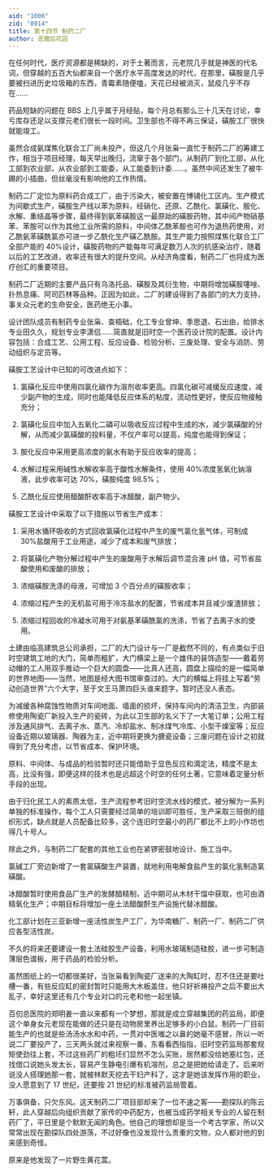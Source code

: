 ```yaml
---
aid: "1006"
zid: "0014"
title: 第十四节 制药二厂
author: 恶魔后花园
---
```


在任何时代，医疗资源都是稀缺的，对于土著而言，元老院几乎就是神医的代名词，但穿越的五百大仙都来自一个医疗水平高度发达的时代，在那里，磺胺是几乎要被扫进历史垃圾箱的东西，青霉素随便嗑，天花已经被消灭，鼠疫几乎不存在……

药品短缺的问题在 BBS 上几乎属于月经贴，每个月总有那么三十几天在讨论，幸亏库存还足以支撑元老们很长一段时间。卫生部也不得不再三保证，磺胺工厂很快就能竣工。

虽然合成氨煤焦化联合工厂尚未投产，但这几个月张枭一直忙于制药二厂的筹建工作，相当于项目经理，每天早出晚归，流窜于各个部门，从制药厂到化工部，从化工部到农业部，从农业部到工能委，从工能委到计委……。虽然中间还发生了被牛踢的小插曲，但丝毫没有影响他的工作热情。

制药二厂定位为原料药合成工厂，由于污染大，被安置在博铺化工区内。生产模式为间歇式生产，磺胺生产线以苯为原料，经硝化、还原、乙酰化、氯磺化、胺化、水解、重结晶等步骤，最终得到氨苯磺胺这一最原始的磺胺药物，其中间产物硝基苯、苯胺可以作为其他工业所需的原料，中间体乙酰苯胺也可作为退热药使用，对乙酰氨苯磺酰氯亦可进一步乙酰化生产磺乙酰胺。其生产能力按照煤焦化联合工厂全部产能的 40%设计，磺胺药物的产能每年可满足数万人次的抗感染治疗，随着以后的工艺改进，收率还有很大的提升空间。从经济角度看，制药二厂也将成为医疗创汇的重要项目。

制药二厂近期的主要产品只有乌洛托品、磺胺及其衍生物，中期将增加磺胺噻唑、扑热息痛、阿司匹林等品种。正因为如此，二厂的建设得到了各部门的大力支持，事关众元老的生命安全，医药绝无小事。

设计团队成员有制药专业张枭、查梧础，化工专业曾坤、季思退、石出由，给排水专业田久久，规划专业李潇侣……简直就是旧时空一个医药设计院的配置。设计内容包括：合成工艺、公用工程、反应设备、检验分析、三废处理、安全与消防、劳动组织与定员等。

磺胺工艺设计中已知的可改进点如下：

1. 氯磺化反应中使用四氯化碳作为溶剂收率更高。四氯化碳可减缓反应速度，减少副产物的生成，同时也能降低反应体系的粘度，流动性更好，使反应物接触充分；

2. 氯磺化反应中加入五氧化二磷可以吸收反应过程中生成的水，减少氯磺酸的分解，从而减少氯磺酸的投料量，不仅产率可以提高，纯度也能得到保证；

3. 胺化反应中采用更高浓度的氨水有助于反应收率的提高；

4. 水解过程采用碱性水解收率高于酸性水解条件，使用 40%浓度氢氧化钠溶液，此步收率可达 70%，磺胺纯度 98.5%；

5. 乙酰化反应使用醋酸酐收率高于冰醋酸，副产物少。

磺胺工艺设计中采取了以下措施以节省生产成本：

1. 采用水循环吸收的方式回收氯磺化过程中产生的废气氯化氢气体，可制成 30%盐酸用于工业用途，减少了成本和废气排放；

2. 将氯磺化产物分解过程中产生的废酸用于水解后调节混合液 pH 值，可节省盐酸使用和废酸的排放；

3. 浓缩磺胺洗涤的母液，可增加 3 个百分点的磺胺收率；

4. 浓缩过程产生的无机盐可用于冷冻盐水的配置，节省成本并且减少废渣排放；

5. 浓缩过程回收的冷凝水可用于对氨基苯磺酰氯的洗涤，节省了去离子水的使用。

土建由临高建筑总公司承担，二厂的大门设计与一厂是截然不同的，有点类似于旧时空建筑工地的大门，简单而粗犷，大门横梁上是一个雄伟的装饰造型——戴着劳动帽的工人用双手推动一个巨大的圆盘——比真人还高，圆盘上描绘的是一幅简单的世界地图——当然，地图是经大图书馆审查过的。大门的横幅上将挂上写着“劳动创造世界”六个大字，至于文王马萧四巨头谁来题字，暂时还没人表态。

为减缓各种腐蚀性物质对车间地面、墙面的损坏，保持车间内的清洁卫生，内部装修使用陶瓷厂新投入生产的瓷砖，为此以卫生部的名义下了一大笔订单；公用工程涉及通风排气、去离子水、蒸汽、冷却盐水、制冰煤气冷库、小型干燥室等；反应设备近期以玻璃器、陶器为主，近中期将更换为搪瓷设备；三废问题在设计之初就得到了充分考虑，以节省成本、保护环境。

原料、中间体、与成品的检验暂时还只能借助于显色反应和滴定法，精度不是太高，比没有强，即便这样的技术也是远超这个时空的任何土著，它意味着定量分析手段的出现。

由于归化民工人的素质太低，生产流程参考旧时空流水线的模式，被分解为一系列单独的标准操作，每个工人只需要经过简单的培训即可胜任，生产采取三班倒的组织形式，缺点就是人员配备比较多，这个连旧时空最小的药厂都比不上的小作坊也得几十号人。

除此之外，与制药二厂配套的其他工业也在紧锣密鼓地设计、施工当中。

氯碱工厂旁边新增了一套氯磺酸生产装置，就地利用电解食盐产生的氯化氢制造氯磺酸。

冰醋酸暂时使用食品厂生产的发酵醋精制，近中期可从木材干馏中获取，也可由酒精氧化生产；中期目标将增加一座土法醋酸酐生产设施代替冰醋酸。

化工部计划在三亚新增一座活性炭生产工厂，为华南糖厂、制药一厂、制药二厂供应各型活性炭。

不久的将来还要建设一套土法硅胶生产设备，利用水玻璃制造硅胶，进一步可制造薄层色谱板，用于药品的检验分析。

虽然图纸上的一切都很美好，当张枭看到陶瓷厂送来的大陶缸时，忍不住还是要吐槽一番，有些反应缸的密封暂时只能用大木板盖住，他只好祈祷投产之后不要出大乱子，幸好这里还有几个专业对口的元老和他一起坐镇。

百仞总医院的郑明姜一直以来都有一个梦想，那就是成立穿越集团的药监局，即便这个单身女元老现在能做的还只是在动物房里养出足够多的小白鼠。制药一厂目前能生产的也就是些汤汤水水和中药，一贯对中医嗤之以鼻的她毫不感冒，所以一听说二厂要投产了，三天两头就过来视察一番，东看看西指指，旧时空药监局那套规矩使劲往上套，不过这些药厂的粗坯们显然不怎么买账，居然都没给她塞红包，还找借口说她头发太长，容易产生静电引爆有机溶剂，总之是把她给请走了。后来听说没人搭理她那一套，就被林默天挖去干妇产科了，这才是她该发挥作用的职业，没人愿意到了 17 世纪，还要按 21 世纪的标准被药监局管着。

万事俱备，只欠东风。这天制药二厂项目部却来了一位不速之客——勘探队的陈云轩，此人穿越后向组织贡献了家传的中药配方，也被当成药学相关专业的人留在制药厂了，平日里是个默默无闻的角色。他自己的理想却是当一个考古学家，所以又常常出现在勘探队四处游荡，不过好像也没发现什么贵重的文物，众人都对他的到来感到奇怪。

原来是他发现了一片野生黄花蒿。
